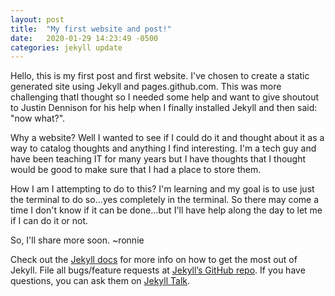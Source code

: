 ```yaml
---
layout: post
title:  "My first website and post!"
date:   2020-01-29 14:23:49 -0500
categories: jekyll update
---
```

Hello, this is my first post and first website. I've chosen to create a static generated site using Jekyll and pages.github.com.  This was more challenging thatI thought so I needed some help and want to give shoutout to Justin Dennison for his help when I finally installed Jekyll and then said: "now what?".

Why a website?  Well I wanted to see if I could do it and thought about it as a way to catalog thoughts and anything I find interesting.  I'm a tech guy and have been teaching IT for many years but I have thoughts that I thought would be good to make sure that I had a place to store them.

How I am I attempting to do to this?  I'm learning and my goal is to use just the terminal to do so...yes completely in the terminal. So there may come a time I don't know if it can be done...but I'll have help along the day to let me if I can do it or not.

So, I'll share more soon. ~ronnie

Check out the [Jekyll docs][jekyll-docs] for more info on how to get the most out of Jekyll. File all bugs/feature requests at [Jekyll’s GitHub repo][jekyll-gh]. If you have questions, you can ask them on [Jekyll Talk][jekyll-talk].

[jekyll-docs]: https://jekyllrb.com/docs/home
[jekyll-gh]:   https://github.com/jekyll/jekyll
[jekyll-talk]: https://talk.jekyllrb.com/
